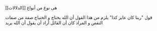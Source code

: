 هى نوع من أنواع [[الدلالات]]

قول "ربنا كان عايز كذا"
يلزم من هذا القول أن الله يحتاج و الحتياج صفة من صفات النقص
و المراد كان أن القائل أراد أن يقول أن الله يريد